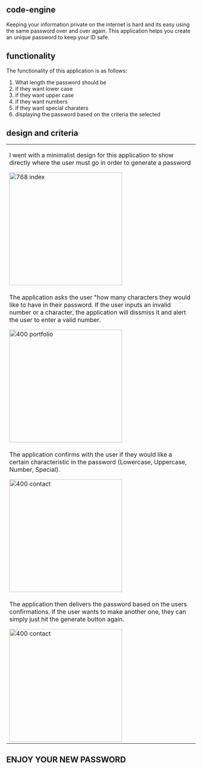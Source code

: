 ## code-engine
Keeping your information private on the internet is hard and its easy using the same password over and over again. This application helps you create an unique password to keep your ID safe.

## functionality
The functionality of this application is as follows:
1. What length the password should be
2. if they want lower case
3. if they want upper case
4. if they want numbers
5. if they want special charaters
6. displaying the password based on the criteria the selected

## design and criteria

<table>
	<!--INDEX PAGE IMAGES-->
	<tr>
		<td>
            <p> I went with a minimalist design for this application to show directly where the user must go in order to generate a password </p>
			<img width="300" alt="768 index" src="https://user-images.githubusercontent.com/72667159/100682057-329e6980-3343-11eb-810c-76c18e88ba88.JPG">
		</td>
	</tr>
    <!--PORTFOLIO IMAGES-->
	<tr>
		<td> 
            <p> The application asks the user "how many characters they would like to have in their password. If the user inputs an invalid number or a character, the application will dissmiss it and alert the user to enter a valid number. </p>
			<img width="300" alt="400 portfolio" src="https://user-images.githubusercontent.com/72667159/100682058-33370000-3343-11eb-8cb1-2f49efeb5a55.JPG">
		</td>
	</tr>
    <!--CONTACT IMAGES-->
    <tr>
        <td>
            <p> The application confirms with the user if they would like a certain characteristic in the password (Lowercase, Uppercase, Number, Special).</p>
			<img width="300" alt="400 contact" src="https://user-images.githubusercontent.com/72667159/100682059-33370000-3343-11eb-8981-7ed177e8aee7.JPG">
		</td>
    </tr>
    <tr>
        <td>
            <p> The application then delivers the password based on the users confirmations. If the user wants to make another one, they can simply just hit the generate button again.</p>
			<img width="300" alt="400 contact" src="https://user-images.githubusercontent.com/72667159/100682056-329e6980-3343-11eb-8b4f-81e968675d45.JPG">
		</td>
    </tr>
</table>

## ENJOY YOUR NEW PASSWORD